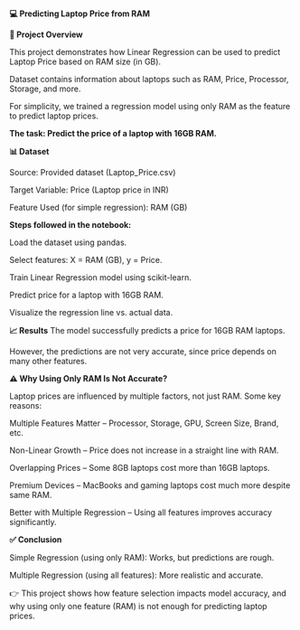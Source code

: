 **💻 Predicting Laptop Price from RAM**

**📌 Project Overview**

This project demonstrates how Linear Regression can be used to predict Laptop Price based on RAM size (in GB).

Dataset contains information about laptops such as RAM, Price, Processor, Storage, and more.

For simplicity, we trained a regression model using only RAM as the feature to predict laptop prices.

**The task: Predict the price of a laptop with 16GB RAM.**

**📊 Dataset**

Source: Provided dataset (Laptop_Price.csv)

Target Variable: Price (Laptop price in INR)

Feature Used (for simple regression): RAM (GB)


**Steps followed in the notebook:**

Load the dataset using pandas.

Select features: X = RAM (GB), y = Price.

Train Linear Regression model using scikit-learn.

Predict price for a laptop with 16GB RAM.

Visualize the regression line vs. actual data.

**📈 Results**
The model successfully predicts a price for 16GB RAM laptops.

However, the predictions are not very accurate, since price depends on many other features.

**⚠️ Why Using Only RAM Is Not Accurate?**

Laptop prices are influenced by multiple factors, not just RAM.
Some key reasons:

Multiple Features Matter – Processor, Storage, GPU, Screen Size, Brand, etc.

Non-Linear Growth – Price does not increase in a straight line with RAM.

Overlapping Prices – Some 8GB laptops cost more than 16GB laptops.

Premium Devices – MacBooks and gaming laptops cost much more despite same RAM.

Better with Multiple Regression – Using all features improves accuracy significantly.

**✅ Conclusion**

Simple Regression (using only RAM): Works, but predictions are rough.

Multiple Regression (using all features): More realistic and accurate.

👉 This project shows how feature selection impacts model accuracy, and why using only one feature (RAM) is not enough for predicting laptop prices.
